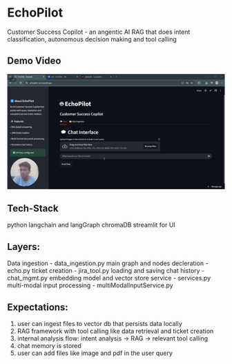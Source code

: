# EchoPilot
Customer Success Copilot - an angentic AI RAG that does intent classification, autonomous decision making and tool calling 

## Demo Video
[![watch the demo video](knowledgeBase/images/video-demo.png)](https://www.loom.com/embed/52d3f6b3a6ac48318bb19dfad2ddfcff?sid=7f6c8b12-b8cd-4287-a79f-c3ac76a6ac77)

## Tech-Stack
python
langchain and langGraph
chromaDB
streamlit for UI

## Layers:
Data ingestion - data_ingestion.py
main graph and nodes decleration - echo.py
ticket creation - jira_tool.py
loading and saving chat history - chat_mgmt.py
embedding model and vector store service - services.py
multi-modal input processing - multiModalInputService.py

## Expectations:
1. user can ingest files to vector db that persists data locally
2. RAG framework with tool calling like data retrieval and ticket creation
3. internal analysis flow: intent analysis -> RAG -> relevant tool calling
4. chat memory is stored
5. user can add files like image and pdf in the user query
